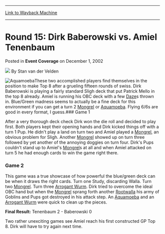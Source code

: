 
---
[Link to Wayback Machine](https://web.archive.org/web/20220814120845/https://magic.wizards.com/en/articles/archive/event-coverage/round-15-dirk-baberowski-vs-amiel-tenenbaum-2002-12-01)

[_metadata_:author]:- "Stan van der Velden"
[_metadata_:description]:- "These two accomplished players find themselves in the position to make Top 8 after a grueling fifteen rounds of swiss. Dirk Baberowski is playing a fairly standard Sligh deck that put Patrick Mello in the top 8 already. Amiel is running his OBC deck with a few Dazes thrown in. Blue/Green madness seems to actually be a fine deck for this environment if you can get a turn 2"
[_metadata_:generator]:- "Drupal 7 (http://drupal.org)"
[_metadata_:node]:- "785001"
[_metadata_:publish_date]:- "2002-12-01"
[_metadata_:source]:- "div-main-content"
[_metadata_:title]:- "Round 15: Dirk Baberowski vs. Amiel Tenenbaum"
[_metadata_:wayback_capture_timestamp]:- "2022-08-14 12:08:45"
[_metadata_:wayback_raw_url]:- "https://web.archive.org/web/20220814120845id_/https://magic.wizards.com/en/articles/archive/event-coverage/round-15-dirk-baberowski-vs-amiel-tenenbaum-2002-12-01"
[_metadata_:wayback_url]:- "https://magic.wizards.com/en/articles/archive/event-coverage/round-15-dirk-baberowski-vs-amiel-tenenbaum-2002-12-01"
---


Round 15: Dirk Baberowski vs. Amiel Tenenbaum
=============================================



 Posted in **Event Coverage**
 on December 1, 2002 






![](https://media.magic.wizards.com/styles/auth_small/public/generic-avatar-150_242.png)
By Stan van der Velden











![Aquamoeba](http://gatherer.wizards.com/Handlers/Image.ashx?type=card&name=Aquamoeba)These two accomplished players find themselves in the position to make Top 8 after a grueling fifteen rounds of swiss. Dirk Baberowski is playing a fairly standard Sligh deck that put Patrick Mello in the top 8 already. Amiel is running his OBC deck with a few [Daze](https://gatherer.wizards.com/Pages/Card/Details.aspx?name=Daze)s thrown in. Blue/Green madness seems to actually be a fine deck for this environment if you can get a turn 2 [Mongrel](https://gatherer.wizards.com/Pages/Card/Details.aspx?name=Mongrel) or [Aquamoeba](https://gatherer.wizards.com/Pages/Card/Details.aspx?name=Aquamoeba). Flying 6/6s are good in every format, I guess.### Game 1

After a very thorough deck check Dirk won the die roll and decided to play first. Both players kept their opening hands and Dirk kicked things off with a turn 1 Pup. He didn't play a land on turn two and Amiel played a [Mongrel](https://gatherer.wizards.com/Pages/Card/Details.aspx?name=Mongrel), an obvious problem for Sligh. Another [Mongrel](https://gatherer.wizards.com/Pages/Card/Details.aspx?name=Mongrel) showed up on turn three followed by yet another of the annoying doggies on turn four. Dirk's Pups couldn't stand up to Amiel's [Mongrel](https://gatherer.wizards.com/Pages/Card/Details.aspx?name=Mongrel)s at all and when Amiel attacked on turn 5 he had enough cards to win the game right there.

### Game 2

This game was a true showcase of how powerful the blue/green deck can be when it draws the right cards. Turn one Study, discarding Walla. Turn two [Mongrel](https://gatherer.wizards.com/Pages/Card/Details.aspx?name=Mongrel). Turn three [Arrogant Wurm](https://gatherer.wizards.com/Pages/Card/Details.aspx?name=Arrogant+Wurm). Dirk tried to overcome the ideal OBC hand but when the [Mongrel](https://gatherer.wizards.com/Pages/Card/Details.aspx?name=Mongrel) sprang forth another [Rootwalla](https://gatherer.wizards.com/Pages/Card/Details.aspx?name=Rootwalla) his army of Goblins and Pups got destroyed in his attack step. An [Aquamoeba](https://gatherer.wizards.com/Pages/Card/Details.aspx?name=Aquamoeba) and an [Arrogant Wurm](https://gatherer.wizards.com/Pages/Card/Details.aspx?name=Arrogant+Wurm) were quick to clean up the pieces.

**Final Result:** Tenenbaum 2 - Baberowski 0

Two rather unexciting games see Amiel reach his first constructed GP Top 8. Dirk will have to try again next time.







